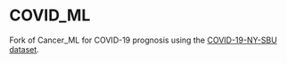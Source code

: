 # COVID_ML
Fork of Cancer_ML for COVID-19 prognosis using the [COVID-19-NY-SBU dataset](https://wiki.cancerimagingarchive.net/pages/viewpage.action?pageId=89096912).
